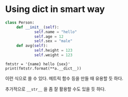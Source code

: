# Using __dict__ in smart way

```py
class Person:
     def __init__(self):
             self.name = "hello"
             self.age = 12
             self.sex = "male"
     def avg(self):
             self.height = 123
             self.weight = 123
```
```
fmtstr = '{name} hello {sex}'
print(fmtstr.format(**a.__dict__))
```
이런 식으로 쓸 수 있다. 메트릭 함수 등을 만들 때 유용할 듯 하다.

추가적으로 `__str__` 을 좀 잘 활용할 수도 있을 듯 하다.